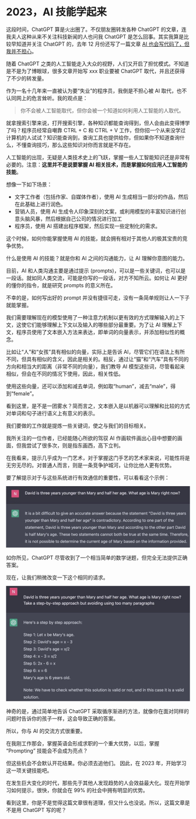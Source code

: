 # 2023，AI 技能学起来

这段时间，ChatGPT 算是火出圈了。不仅朋友圈转发各种 ChatGPT 的文章，连我夫人这种从来不关注科技新闻的人也问我 ChatGPT 是怎么回事。其实我算是比较早知道并关注 ChatGPT 的，去年 12 月份还写了一篇文章 [AI 也会写代码了，但我并不担心](https://mp.weixin.qq.com/s/GKDJhoG-todRJNU5fn635Q)。

随着 ChatGPT 之类的人工智能走入大众的视野，人们又开启了担忧模式。不知道是不是为了博眼球，很多文章开始写 xxx 职业要被 ChatGPT 取代，并且还获得了不少的转发量。

作为一名十几年来一直被认为要“失业”的程序员，我倒是不担心被 AI 取代，也不认同网上的危言耸听。我的观点是：

> 你不会被人工智能取代，但你会被一个知道如何利用人工智能的人取代。

就拿搜索引擎来说，打开搜索引擎，各种知识都能查询得到，但人会由此变得博学了吗？程序员经常自嘲靠 CTRL + C 和 CTRL + V 工作，但你招一个从来没学过计算机的人试试？知识能查询到，查询工具也提供给你，但如果你不知道查询什么，不懂查询技巧，那么这些知识对你而言就是不存在。

人工智能的出现，无疑是人类技术史上的飞跃，掌握一些人工智能知识还是非常有必要的。注意：**这里并不是说要掌握 AI 相关技术，而是掌握如何应用人工智能的技能**。

想像一下如下场景：

* 文字工作者（包括作家、自媒体作者），使用 AI 生成相当一部分的作品，然后在此基础上进行润色。
* 营销人员，使用 AI 生成令人印象深刻的文案，或利用模型的丰富知识进行创意头脑风暴，然后根据自己公司的情况进行加工
* 程序员，使用 AI 搭建出程序框架，然后实现一些定制化的需求。

这个时候，如何你能掌握使用 AI 的技能，就会拥有相对于其他人的极其宝贵的竞争优势。

什么是使用 AI 的技能？就是你和 AI 之间的沟通能力，让 AI 理解你意图的能力。

目前，AI 和人类沟通主要是通过提示 (prompts)，可以是一些关键词，也可以是一段话。就如同人类交流，可能是你写的一段话，对方不知所云。如何让 AI 更好的懂你的指令，就是研究 prompts 的意义所在。

不幸的是，如何写出好的 prompt 并没有捷径可走，没有一条简单规则让人一下子就能掌握。

我们需要理解现在的模型使用了一种注意力机制以更有效的方式理解输入的上下文，这使它们能够理解上下文以及输入的哪些部分最重要。为了让 AI 理解上下文，程序员使用了文本嵌入方法来表达，即单词的向量表示，并添加相似性的概念。

比如让“人”和“女孩”具有相似的向量，实际上是告诉 AI，尽管它们在语法上有所不同，但具有相似的含义，因此是相关的。相反，通过让“猫”和“汽车”具有不同的方向和相当大的距离（非常不同的向量），我们教导 AI 模型这些词，尽管看起来相似，但会在不同的情况下使用，因此，相关性低。

使用这些向量，还可以添加和减去单词，例如取“human”，减去“male”，得到“female”。

看到这里，是不是一团雾水？简而言之，文本嵌入是以机器可以理解和比较的方式对单词和句子进行语义上有意义的表示。

我们要做的工作就是提炼一些关键词，使之与我们的目标相关。

我所关注的一位作者，已经能随心所欲的驾驭 AI 作画软件画出心目中想要的画面，但我尝试了很多次，则是指东画西，高下立判。

在我看来，提示几乎成为一门艺术，对于掌握这门手艺的艺术家来说，可能性将是无穷无尽的。对普通人而言，则是一条竞争护城河，让你比他人更有优势。

要了解提示对于与这些系统进行有效通信的重要性，可以看看这个示例：

![](https://raw.githubusercontent.com/mogoweb/mywritings/master/book_wechat/202302/images/learning_ai_skill_01.jpg)

如你所见，ChatGPT 尽管收到了一个相当简单的数学谜题，但完全无法提供正确答案。

现在，让我们稍微改变一下这个相同的请求。

![](https://raw.githubusercontent.com/mogoweb/mywritings/master/book_wechat/202302/images/learning_ai_skill_02.jpg)

神奇的是，通过简单地告诉 ChatGPT 采取循序渐进的方法，就像你在面对同样的问题时告诉你的孩子一样，这会导致正确的答案。

所以，你与 AI 的交流方式很重要。

在我刚工作那会，掌握英语会形成求职的一个重大优势，以后，掌握 “Prompting” 技能会不会成为亮点？

但这些机会不会默认开花结果。你必须去追他们。 因此，在 2023 年，开始学习这一项关键技能吧。

在发生巨大变化的时代，那些先于其他人发现趋势的人会效益最大化。现在开始学习如何提示，很快，你就会在 99% 的社会中拥有明显的优势。

看到这里，你是不是觉得这篇文章很有道理，但又什么也没说。所以，这篇文章是不是用 ChatGPT 写的呢？

